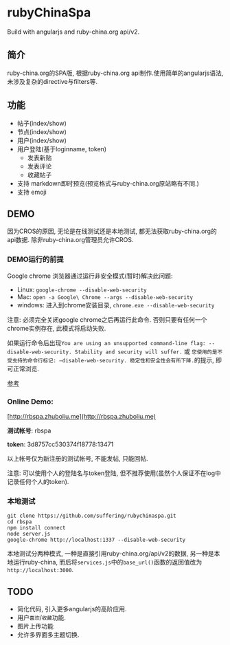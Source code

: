# rubyChinaSpa 
Build with angularjs and ruby-china.org api/v2.

## 简介
ruby-china.org的SPA版, 根据ruby-china.org api制作.使用简单的angularjs语法, 未涉及复杂的directive与filters等. 

## 功能
- 帖子(index/show)
- 节点(index/show)
- 用户(index/show)
- 用户登陆(基于loginname, token)
  - 发表新贴
  - 发表评论
  - 收藏帖子
- 支持 markdown即时预览(预览格式与ruby-china.org原站略有不同.)
- 支持 emoji

## DEMO
因为CROS的原因, 无论是在线测试还是本地测试, 都无法获取ruby-china.org的api数据. 除非ruby-china.org管理员允许CROS.

### DEMO运行的前提

Google chrome 浏览器通过运行非安全模式(暂时)解决此问题:

- Linux: `google-chrome --disable-web-security`
- Mac: `open -a Google\ Chrome --args --disable-web-security`
- windows: 进入到chrome安装目录, `chrome.exe --disable-web-security`

注意: 必须完全关闭google chrome之后再运行此命令. 否则只要有任何一个chrome实例存在, 此模式将启动失败.

如果运行命令后出现`You are using an unsupported command-line flag: --disable-web-security. Stability and security will suffer.` 或 `您使用的是不受支持的命令行标记: —disable-web-security. 稳定性和安全性会有所下降.`的提示, 即可正常浏览.

[参考](http://stackoverflow.com/questions/3102819/disable-same-origin-policy-in-chrome/6083677#6083677)

### Online Demo: 
[http://rbspa.zhuboliu.me](http://rbspa.zhuboliu.me)

**测试帐号**: rbspa

**token**: 3d8757cc530374f18778:13471

以上帐号仅为新注册的测试帐号, 不能发帖, 只能回帖. 

注意: 可以使用个人的登陆名与token登陆, 但不推荐使用(虽然个人保证不在log中记录任何个人的token).

### 本地测试

    git clone https://github.com/suffering/rubychinaspa.git
    cd rbspa
    npm install connect
    node server.js
    google-chrome http://localhost:1337 --disable-web-security

  本地测试分两种模式, 一种是直接引用ruby-china.org/api/v2的数据, 另一种是本地运行ruby-china, 而后将`services.js`中的`base_url()`函数的返回值改为`http://localhost:3000`.

## TODO
- 简化代码, 引入更多angularjs的高阶应用.
- 用户`喜欢`/`收藏`功能.
- 图片上传功能
- 允许多界面多主题切换.


